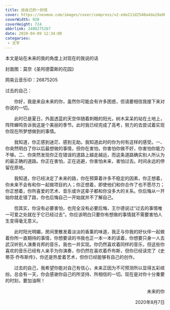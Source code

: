 ```yaml
---
title: 给自己的一封信
cover: https://nexmoe.com/images/cover/compress/v2-ede211d2540a4da19a9bc2fbab56b149_r-2.jpg
coverWidth: 920
coverHeight: 724
abbrlink: 2480275267
date: 2020-04-09 12:34:00
categaries:
 - 文字
---
```


本文是站在未来的我的角度上对现在的我说的话

<!--more-->


封面图：莫奈《圣阿德雷斯的花园》

网易云音乐ID：26875205

过去的自己：

　　你好，我是来自未来的你，虽然你可能会有许多困惑，但请要相信我接下来对你说的一切。

　　此时已是夏日，外面透蓝的天空伴随着刺眼的阳光，树木呆呆的站在土地上，阵阵蝉鸣告诉我这是个美丽的季节。此时我已经完成了高考，努力的去尝试着实现你现在所梦想做到的事情。

　　我知道，你正感到迷茫、感到无助。我知道此时的你为何有这样的感受。一、你突然明白了你以后最想做的事情，但你在害怕，你害怕你做不好，你害怕你能力不够。二、你突然发现你正在错误的道路上越走越远，而这条道路确实别人所认为的最正确的道路。你正在害怕，正在逃避，你害怕未来，害怕过去。时间永远的停留在原地。

　　我知道，你已经决定了未来的路，你在预算着许多不稳定的因素，你正想着，你未来不会有和你一起做项目的人；你正想着，即使他们和你合作了也不愿尽力；你正想着，你所喜爱的艺术、音乐或许这辈子都和你没多大的关系。你后悔从一开始你就走错了路，你也后悔自己一开始就并不了解自己。

　　但其实，你没有必要害怕，也完全没有必要后悔，王尔德说过“过去的事情唯一可爱之处就在于它已经过去”。你应该明白只要你有想做的事情就不需要害怕人生变得毫无意义。

　　此时阳光明媚，房间里散发着淡淡的香薰的味道，我正与你我的好伙伴一起做着你所一直期待的事情，你想要读的书我也正一本一本的读着，你想要只身一人去武汉听别人演奏肖邦的音乐，我也一并实现。你仍然喜欢着同样的音乐，但这些你喜欢的音乐已经有人亲手为你演奏，你仍然在喜欢着乔布斯，但你已经读完了《史蒂芬·乔布斯传》，你还是热爱着艺术，但你已经能够有自己的创作。

　　过去的自己，我希望你能对自己有信心，未来正因为不可预测所以显得五彩缤纷。总会有一天，你会感谢你自己的所坚持、所相信的一切。现在是对你十分重要的时刻，要加油啊！

<span style="text-align:right;display:block;">未来的你</span>

<span style="text-align:right;display:block;">2020年8月7日</span>